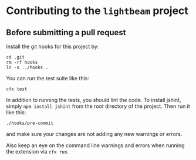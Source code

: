 # Contributing to the `lightbeam` project

## Before submitting a pull request

Install the git hooks for this project by:

    cd .git
    rm -rf hooks
    ln -s ../hooks .

You can run the test suite like this:

    cfx test

In addition to running the tests, you should lint the code. To install jshint, simply `npm install jshint` from the root directory of the project. Then run it like this:

    ./hooks/pre-commit

and make sure your changes are not adding any new warnings or errors.

Also keep an eye on the command line warnings and errors when running the extension via `cfx run`.

